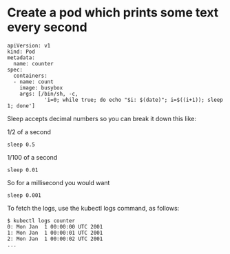 # Create a pod which prints some text every second

```
apiVersion: v1
kind: Pod
metadata:
  name: counter
spec:
  containers:
  - name: count
    image: busybox
    args: [/bin/sh, -c,
            'i=0; while true; do echo "$i: $(date)"; i=$((i+1)); sleep 1; done']
```

Sleep accepts decimal numbers so you can break it down this like:

1/2 of a second

```
sleep 0.5
```

1/100 of a second

```
sleep 0.01
```

So for a millisecond you would want

```
sleep 0.001
```

To fetch the logs, use the kubectl logs command, as follows:

```
$ kubectl logs counter
0: Mon Jan  1 00:00:00 UTC 2001
1: Mon Jan  1 00:00:01 UTC 2001
2: Mon Jan  1 00:00:02 UTC 2001
...
```